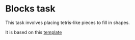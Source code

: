 # Blocks task

This task involves placing tetris-like pieces to fill in shapes.

It is based on this [template](https://github.com/fredcallaway/heroku-experiment)

